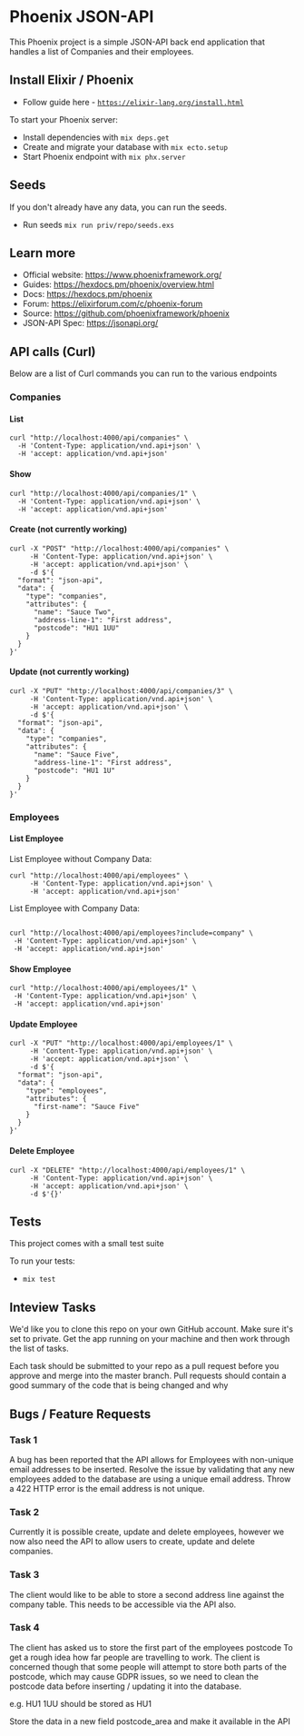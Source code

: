 # Phoenix JSON-API

This Phoenix project is a simple JSON-API back end application that handles
a list of Companies and their employees.

## Install Elixir / Phoenix

- Follow guide here - [`https://elixir-lang.org/install.html`](https://elixir-lang.org/install.html)

To start your Phoenix server:

- Install dependencies with `mix deps.get`
- Create and migrate your database with `mix ecto.setup`
- Start Phoenix endpoint with `mix phx.server`

## Seeds

If you don't already have any data, you can run the seeds.

- Run seeds `mix run priv/repo/seeds.exs`

## Learn more

- Official website: https://www.phoenixframework.org/
- Guides: https://hexdocs.pm/phoenix/overview.html
- Docs: https://hexdocs.pm/phoenix
- Forum: https://elixirforum.com/c/phoenix-forum
- Source: https://github.com/phoenixframework/phoenix
- JSON-API Spec: https://jsonapi.org/

## API calls (Curl)

Below are a list of Curl commands you can run to the various endpoints

### Companies

#### List

```
curl "http://localhost:4000/api/companies" \
  -H 'Content-Type: application/vnd.api+json' \
  -H 'accept: application/vnd.api+json'
```

#### Show

```
curl "http://localhost:4000/api/companies/1" \
  -H 'Content-Type: application/vnd.api+json' \
  -H 'accept: application/vnd.api+json'
```

#### Create (not currently working)

```
curl -X "POST" "http://localhost:4000/api/companies" \
     -H 'Content-Type: application/vnd.api+json' \
     -H 'accept: application/vnd.api+json' \
     -d $'{
  "format": "json-api",
  "data": {
    "type": "companies",
    "attributes": {
      "name": "Sauce Two",
      "address-line-1": "First address",
      "postcode": "HU1 1UU"
    }
  }
}'

```

#### Update (not currently working)

```
curl -X "PUT" "http://localhost:4000/api/companies/3" \
     -H 'Content-Type: application/vnd.api+json' \
     -H 'accept: application/vnd.api+json' \
     -d $'{
  "format": "json-api",
  "data": {
    "type": "companies",
    "attributes": {
      "name": "Sauce Five",
      "address-line-1": "First address",
      "postcode": "HU1 1U"
    }
  }
}'

```

### Employees

#### List Employee

List Employee without Company Data:

```
curl "http://localhost:4000/api/employees" \
     -H 'Content-Type: application/vnd.api+json' \
     -H 'accept: application/vnd.api+json'
```

List Employee with Company Data:

```

curl "http://localhost:4000/api/employees?include=company" \
 -H 'Content-Type: application/vnd.api+json' \
 -H 'accept: application/vnd.api+json'

```

#### Show Employee

```
curl "http://localhost:4000/api/employees/1" \
 -H 'Content-Type: application/vnd.api+json' \
 -H 'accept: application/vnd.api+json'

```

#### Update Employee

```
curl -X "PUT" "http://localhost:4000/api/employees/1" \
     -H 'Content-Type: application/vnd.api+json' \
     -H 'accept: application/vnd.api+json' \
     -d $'{
  "format": "json-api",
  "data": {
    "type": "employees",
    "attributes": {
      "first-name": "Sauce Five"
    }
  }
}'
```

#### Delete Employee

```
curl -X "DELETE" "http://localhost:4000/api/employees/1" \
     -H 'Content-Type: application/vnd.api+json' \
     -H 'accept: application/vnd.api+json' \
     -d $'{}'
```

## Tests

This project comes with a small test suite

To run your tests:

- `mix test`

## Inteview Tasks

We'd like you to clone this repo on your own GitHub account. Make sure it's set
to private. Get the app running on your machine and then work through the list
of tasks.

Each task should be submitted to your repo as a pull request before you approve
and merge into the master branch. Pull requests should contain a good summary
of the code that is being changed and why

## Bugs / Feature Requests

### Task 1

A bug has been reported that the API allows for Employees with non-unique email
addresses to be inserted. Resolve the issue by validating that any new
employees added to the database are using a unique email address. Throw a 422
HTTP error is the email address is not unique.

### Task 2

Currently it is possible create, update and delete employees, however we now
also need the API to allow users to create, update and delete companies.

### Task 3

The client would like to be able to store a second address line against the
company table. This needs to be accessible via the API also.

### Task 4

The client has asked us to store the first part of the employees postcode To
get a rough idea how far people are travelling to work.
The client is concerned though that some people will attempt to store both
parts of the postcode, which may cause GDPR issues, so we need to clean the
postcode data before inserting / updating it into the database.

e.g. HU1 1UU should be stored as HU1

Store the data in a new field postcode_area and make it available in the API

